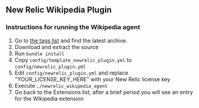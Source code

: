 ## New Relic Wikipedia Plugin

### Instructions for running the Wikipedia agent

1. Go to <a href="https://github.com/newrelic-platform/newrelic_wikipedia_plugin/tags" target="_blank">the tags list</a> and find the latest archive.
1. Download and extract the source
1. Run `bundle install`
1. Copy `config/template_newrelic_plugin.yml` to `config/newrelic_plugin.yml`
1. Edit `config/newrelic_plugin.yml` and replace "YOUR_LICENSE_KEY_HERE" with your New Relic license key
1. Execute `./newrelic_wikipedia_agent`
1. Go back to the Extensions list, after a brief period you will see an entry for the Wikipedia extension
